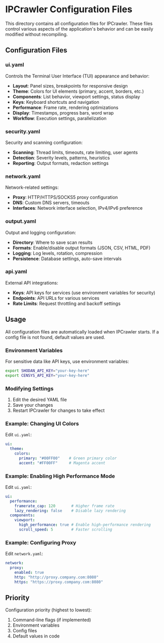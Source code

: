 # IPCrawler Configuration Files

This directory contains all configuration files for IPCrawler. These files control various aspects of the application's behavior and can be easily modified without recompiling.

## Configuration Files

### ui.yaml
Controls the Terminal User Interface (TUI) appearance and behavior:
- **Layout**: Panel sizes, breakpoints for responsive design
- **Theme**: Colors for UI elements (primary, accent, borders, etc.)
- **Components**: List behavior, viewport settings, status display
- **Keys**: Keyboard shortcuts and navigation
- **Performance**: Frame rate, rendering optimizations
- **Display**: Timestamps, progress bars, word wrap
- **Workflow**: Execution settings, parallelization

### security.yaml
Security and scanning configuration:
- **Scanning**: Thread limits, timeouts, rate limiting, user agents
- **Detection**: Severity levels, patterns, heuristics
- **Reporting**: Output formats, redaction settings

### network.yaml
Network-related settings:
- **Proxy**: HTTP/HTTPS/SOCKS5 proxy configuration
- **DNS**: Custom DNS servers, timeouts
- **Interfaces**: Network interface selection, IPv4/IPv6 preference

### output.yaml
Output and logging configuration:
- **Directory**: Where to save scan results
- **Formats**: Enable/disable output formats (JSON, CSV, HTML, PDF)
- **Logging**: Log levels, rotation, compression
- **Persistence**: Database settings, auto-save intervals

### api.yaml
External API integrations:
- **Keys**: API keys for services (use environment variables for security)
- **Endpoints**: API URLs for various services
- **Rate Limits**: Request throttling and backoff settings

## Usage

All configuration files are automatically loaded when IPCrawler starts. If a config file is not found, default values are used.

### Environment Variables

For sensitive data like API keys, use environment variables:
```bash
export SHODAN_API_KEY="your-key-here"
export CENSYS_API_KEY="your-key-here"
```

### Modifying Settings

1. Edit the desired YAML file
2. Save your changes
3. Restart IPCrawler for changes to take effect

### Example: Changing UI Colors

Edit `ui.yaml`:
```yaml
ui:
  theme:
    colors:
      primary: "#00FF00"    # Green primary color
      accent: "#FF00FF"     # Magenta accent
```

### Example: Enabling High Performance Mode

Edit `ui.yaml`:
```yaml
ui:
  performance:
    framerate_cap: 120       # Higher frame rate
    lazy_rendering: false    # Disable lazy rendering
  components:
    viewport:
      high_performance: true # Enable high-performance rendering
      scroll_speed: 5        # Faster scrolling
```

### Example: Configuring Proxy

Edit `network.yaml`:
```yaml
network:
  proxy:
    enabled: true
    http: "http://proxy.company.com:8080"
    https: "https://proxy.company.com:8080"
```

## Priority

Configuration priority (highest to lowest):
1. Command-line flags (if implemented)
2. Environment variables
3. Config files
4. Default values in code